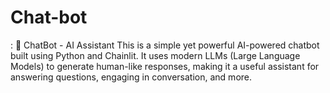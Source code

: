 # Chat-bot
:  🤖 ChatBot - AI Assistant This is a simple yet powerful AI-powered chatbot built using Python and Chainlit. It uses modern LLMs (Large Language Models) to generate human-like responses, making it a useful assistant for answering questions, engaging in conversation, and more.
